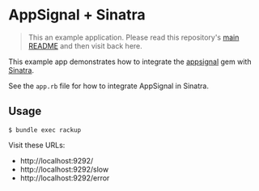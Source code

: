 # AppSignal + Sinatra

> This an example application. Please read this repository's [main
  README](../../blob/master/README.md) and then visit back here.

This example app demonstrates how to integrate the [appsignal][appsignal-gem]
gem with [Sinatra][sinatra].

See the `app.rb` file for how to integrate AppSignal in Sinatra.

## Usage

```
$ bundle exec rackup
```

Visit these URLs:

- http://localhost:9292/
- http://localhost:9292/slow
- http://localhost:9292/error

[appsignal-gem]: https://github.com/appsignal/appsignal-ruby
[sinatra]: http://www.sinatrarb.com/
